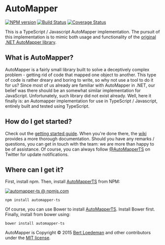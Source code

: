 # AutoMapper
[![NPM version][npm-image]][npm-url] [![Build Status][travis-image]][travis-url] [![Coverage Status][coveralls-image]][coveralls-url]

This is a TypeScript / Javascript AutoMapper implementation. The pursuit of this implementation is to mimic both usage and functionality of the [original .NET AutoMapper library](https://github.com/AutoMapper/AutoMapper).

## What is AutoMapper?
AutoMapper is a fairly small library built to solve a deceptively complex problem - getting rid of code that mapped one object to another. This type of code is rather dreary and boring to write, so why not use a tool to do it for us?
Since most of us already are familiar with AutoMapper in .NET, our belief was there should be an somewhat similar implementation for JavaScript. Unfortunately, such library did not exist already. Well, here it finally is: an Automapper
implementation for use in TypeScript / Javascript, entirely built and tested using TypeScript.

## How do I get started?
Check out the [getting started guide](https://github.com/loedeman/AutoMapper/wiki/Getting-started). When you're done there, the [wiki](https://github.com/loedeman/AutoMapper/wiki) provides a more thorough documentation. Should you have any remarks / questions, you can get in touch with the team: we are more than happy to be of assistance. Of course, you can always follow [@AutoMapperTS](https://twitter.com/AutomapperTS) on Twitter for update notifications.

## Where can I get it?
First, install npm. Then, install [AutoMapperTS](https://www.npmjs.com/package/automapper-ts) from NPM:

[![automapper-ts @ npmjs.com](https://nodei.co/npm/automapper-ts.png?downloads=true&downloadRank=true&stars=true)](https://www.npmjs.com/package/automapper-ts)

	npm install automapper-ts

Of course, you can use Bower to install [AutoMapperTS](http://bower.io/search/?q=automapper-ts). Install Bower first. Finally, install from bower using:

	bower install automapper-ts

AutoMapper is Copyright &copy; 2015 [Bert Loedeman](http://dotbert.loedeman.nl) and other contributors under the [MIT license](LICENSE).

[npm-url]: https://npmjs.org/package/automapper-ts
[npm-image]: https://img.shields.io/npm/v/automapper-ts.svg?style=flat-square

[travis-url]: http://travis-ci.org/loedeman/AutoMapper
[travis-image]: https://img.shields.io/travis/loedeman/AutoMapper/master.svg?style=flat-square

[coveralls-url]: https://coveralls.io/r/loedeman/AutoMapper
[coveralls-image]: https://img.shields.io/coveralls/loedeman/AutoMapper/master.svg?style=flat-square